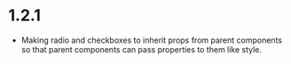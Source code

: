 1.2.1
=====
- Making radio and checkboxes to inherit props from parent components so that parent components can pass properties to them like style.
